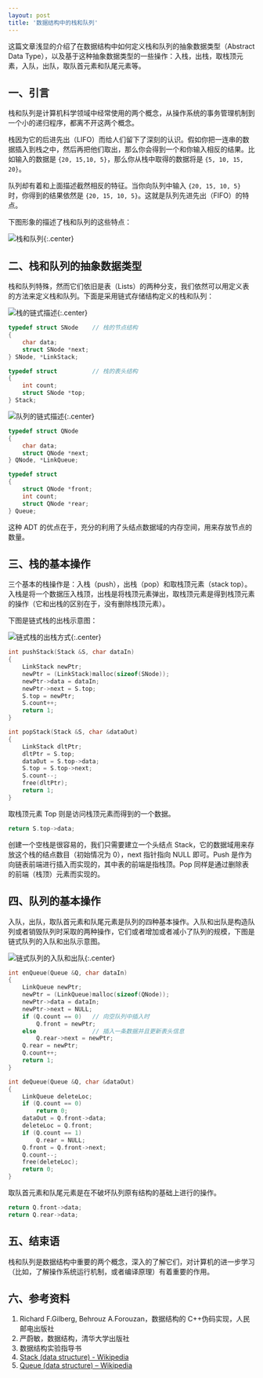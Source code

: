 ```yaml
---
layout: post
title: '数据结构中的栈和队列'
---
```



这篇文章浅显的介绍了在数据结构中如何定义栈和队列的抽象数据类型（Abstract Data Type），以及基于这种抽象数据类型的一些操作：入栈，出栈，取栈顶元素，入队，出队，取队首元素和队尾元素等。

## 一、引言

栈和队列是计算机科学领域中经常使用的两个概念，从操作系统的事务管理机制到一个小的递归程序，都离不开这两个概念。

栈因为它的后进先出（LIFO）而给人们留下了深刻的认识。假如你把一连串的数据插入到栈之中，然后再把他们取出，那么你会得到一个和你输入相反的结果。比如输入的数据是 `{20, 15,10, 5}`，那么你从栈中取得的数据将是 `{5, 10, 15, 20}`。

队列却有着和上面描述截然相反的特征。当你向队列中输入 `{20, 15, 10, 5}` 时，你得到的结果依然是 `{20, 15, 10, 5}`。这就是队列先进先出（FIFO）的特点。

下图形象的描述了栈和队列的这些特点：

![栈和队列](https://infp.github.io/images/fifo.jpg){:.center}


## 二、栈和队列的抽象数据类型

栈和队列特殊，然而它们依旧是表（Lists）的两种分支，我们依然可以用定义表的方法来定义栈和队列。下面是采用链式存储结构定义的栈和队列：

![栈的链式描述](https://infp.github.io/images/stack.jpg){:.center}

~~~cpp
typedef struct SNode    // 栈的节点结构
{
    char data;
    struct SNode *next;
} SNode, *LinkStack;

typedef struct          // 栈的表头结构
{
    int count;
    struct SNode *top;
} Stack;
~~~

![队列的链式描述](https://infp.github.io/images/queue.jpg){:.center}

~~~cpp
typedef struct QNode
{
    char data;
    struct QNode *next;
} QNode, *LinkQueue;

typedef struct
{
    struct QNode *front;
    int count;
    struct QNode *rear;
} Queue;
~~~

这种 ADT 的优点在于，充分的利用了头结点数据域的内存空间，用来存放节点的数量。


## 三、栈的基本操作

三个基本的栈操作是：入栈（push），出栈（pop）和取栈顶元素（stack top）。入栈是将一个数据压入栈顶，出栈是将栈顶元素弹出，取栈顶元素是得到栈顶元素的操作（它和出栈的区别在于，没有删除栈顶元素）。

下图是链式栈的出栈示意图：

![链式栈的出栈方式](https://infp.github.io/images/stack-pop.jpg){:.center}

~~~cpp
int pushStack(Stack &S, char dataIn)
{
    LinkStack newPtr;
    newPtr = (LinkStack)malloc(sizeof(SNode));
    newPtr->data = dataIn;
    newPtr->next = S.top;
    S.top = newPtr;
    S.count++;
    return 1;
}

int popStack(Stack &S, char &dataOut)
{
    LinkStack dltPtr;
    dltPtr = S.top;
    dataOut = S.top->data;
    S.top = S.top->next;
    S.count--;
    free(dltPtr);
    return 1;
}
~~~

取栈顶元素 Top 则是访问栈顶元素而得到的一个数据。

~~~cpp
return S.top->data;
~~~

创建一个空栈是很容易的，我们只需要建立一个头结点 Stack，它的数据域用来存放这个栈的结点数目（初始情况为 0），next 指针指向 NULL 即可。Push 是作为向链表前端进行插入而实现的，其中表的前端是指栈顶。Pop 同样是通过删除表的前端（栈顶）元素而实现的。


## 四、队列的基本操作

入队，出队，取队首元素和队尾元素是队列的四种基本操作。入队和出队是构造队列或者销毁队列时采取的两种操作，它们或者增加或者减小了队列的规模，下图是链式队列的入队和出队示意图。

![链式队列的入队和出队](https://infp.github.io/images/queue-in.jpg){:.center}

~~~cpp
int enQueue(Queue &Q, char dataIn)
{
    LinkQueue newPtr;
    newPtr = (LinkQueue)malloc(sizeof(QNode));
    newPtr->data = dataIn;
    newPtr->next = NULL;
    if (Q.count == 0)   // 向空队列中插入时
        Q.front = newPtr;
    else                // 插入一条数据并且更新表头信息
        Q.rear->next = newPtr;
    Q.rear = newPtr;
    Q.count++;
    return 1;
}

int deQueue(Queue &Q, char &dataOut)
{
    LinkQueue deleteLoc;
    if (Q.count == 0)
        return 0;
    dataOut = Q.front->data;
    deleteLoc = Q.front;
    if (Q.count == 1)
        Q.rear = NULL;
    Q.front = Q.front->next;
    Q.count--;
    free(deleteLoc);
    return 0;
}
~~~

取队首元素和队尾元素是在不破坏队列原有结构的基础上进行的操作。

~~~cpp
return Q.front->data;
return Q.rear->data;
~~~

## 五、结束语

栈和队列是数据结构中重要的两个概念，深入的了解它们，对计算机的进一步学习（比如，了解操作系统运行机制，或者编译原理）有着重要的作用。


## 六、参考资料

1. Richard F.Gilberg, Behrouz A.Forouzan，数据结构的 C++伪码实现，人民邮电出版社
2. 严蔚敏，数据结构，清华大学出版社
3. 数据结构实验指导书
4. <a href="https://en.wikipedia.org/wiki/Stack_(data_structure)">Stack (data structure) - Wikipedia</a>
5. <a href="https://en.wikipedia.org/wiki/Queue_(data_structure)">Queue (data structure) – Wikipedia</a>
